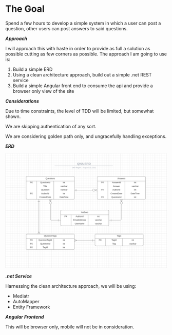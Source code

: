 # The Goal
Spend a few hours to develop a simple system in which a user can post a question, other users can post answers to said questions.

***Approach***

I will approach this with haste in order to provide as full a solution as possible cutting as few corners as possible. The approach I am going to use is:

1. Build a simple ERD
2. Using a clean architecture approach, build out a simple .net REST service
3. Build a simple Angular front end to consume the api and provide a browser only view of the site

***Considerations***

Due to time constraints, the level of TDD will be limited, but somewhat shown.

We are skipping authentication of any sort. 

We are considering golden path only, and ungracefully handling exceptions.

***ERD***

![erd](./erd/erd.png)

***.net Service***

Harnessing the clean architecture approach, we will be using: 

- Mediatr
- AutoMapper
- Entity Framework

***Angular Frontend***

This will be browser only, mobile will not be in consideration.